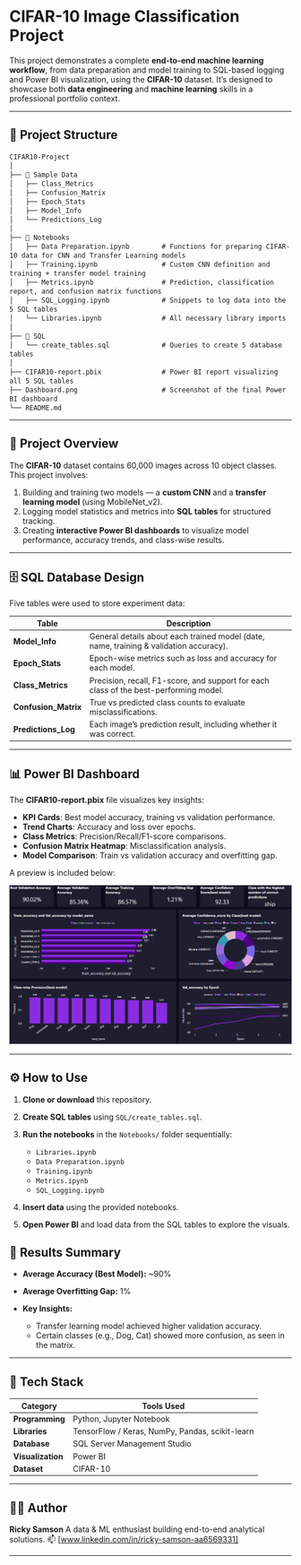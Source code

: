 # CIFAR-10 Image Classification Project

This project demonstrates a complete **end-to-end machine learning workflow**, from data preparation and model training to SQL-based logging and Power BI visualization, using the **CIFAR-10** dataset.
It’s designed to showcase both **data engineering** and **machine learning** skills in a professional portfolio context.

---

## 📂 Project Structure

```
CIFAR10-Project
│
├── 📁 Sample Data
│   ├── Class_Metrics
│   ├── Confusion_Matrix
│   ├── Epoch_Stats
│   ├── Model_Info
│   └── Predictions_Log
│
├── 📁 Notebooks
│   ├── Data Preparation.ipynb        # Functions for preparing CIFAR-10 data for CNN and Transfer Learning models
│   ├── Training.ipynb                # Custom CNN definition and training + transfer model training
│   ├── Metrics.ipynb                 # Prediction, classification report, and confusion matrix functions
│   ├── SQL_Logging.ipynb             # Snippets to log data into the 5 SQL tables
│   └── Libraries.ipynb               # All necessary library imports
│
├── 📁 SQL
│   └── create_tables.sql             # Queries to create 5 database tables
│
├── CIFAR10-report.pbix               # Power BI report visualizing all 5 SQL tables
├── Dashboard.png                     # Screenshot of the final Power BI dashboard
└── README.md
```

---

## 🧠 Project Overview

The **CIFAR-10** dataset contains 60,000 images across 10 object classes.
This project involves:

1. Building and training two models — a **custom CNN** and a **transfer learning model** (using MobileNet_v2).
2. Logging model statistics and metrics into **SQL tables** for structured tracking.
3. Creating **interactive Power BI dashboards** to visualize model performance, accuracy trends, and class-wise results.

---

## 🗄️ SQL Database Design

Five tables were used to store experiment data:

| Table                | Description                                                                            |
| -------------------- | -------------------------------------------------------------------------------------- |
| **Model_Info**       | General details about each trained model (date, name, training & validation accuracy). |
| **Epoch_Stats**      | Epoch-wise metrics such as loss and accuracy for each model.                           |
| **Class_Metrics**    | Precision, recall, F1-score, and support for each class of the best-performing model.  |
| **Confusion_Matrix** | True vs predicted class counts to evaluate misclassifications.                         |
| **Predictions_Log**  | Each image’s prediction result, including whether it was correct.                      |

---

## 📊 Power BI Dashboard

The **CIFAR10-report.pbix** file visualizes key insights:

* **KPI Cards**: Best model accuracy, training vs validation performance.
* **Trend Charts**: Accuracy and loss over epochs.
* **Class Metrics**: Precision/Recall/F1-score comparisons.
* **Confusion Matrix Heatmap**: Misclassification analysis.
* **Model Comparison**: Train vs validation accuracy and overfitting gap.

A preview is included below:

![Dashboard Preview](Dashboard.PNG)

---

## ⚙️ How to Use

1. **Clone or download** this repository.
2. **Create SQL tables** using `SQL/create_tables.sql`.
3. **Run the notebooks** in the `Notebooks/` folder sequentially:

   * `Libraries.ipynb`
   * `Data Preparation.ipynb`
   * `Training.ipynb`
   * `Metrics.ipynb`
   * `SQL_Logging.ipynb`
4. **Insert data** using the provided notebooks.
5. **Open Power BI** and load data from the SQL tables to explore the visuals.

## 🧾 Results Summary

* **Average Accuracy (Best Model):** ~90%
* **Average Overfitting Gap:** 1%
* **Key Insights:**

  * Transfer learning model achieved higher validation accuracy.
  * Certain classes (e.g., Dog, Cat) showed more confusion, as seen in the matrix.


---

## 🧰 Tech Stack

| Category          | Tools Used                                      |
| ----------------- | ----------------------------------------------- |
| **Programming**   | Python, Jupyter Notebook                        |
| **Libraries**     | TensorFlow / Keras, NumPy, Pandas, scikit-learn |
| **Database**      | SQL Server Management Studio                              |
| **Visualization** | Power BI                                        |
| **Dataset**       | CIFAR-10                                        |

---

## 👨‍💻 Author

**Ricky Samson**
A data & ML enthusiast building end-to-end analytical solutions.
📫 [www.linkedin.com/in/ricky-samson-aa6569331]

---
